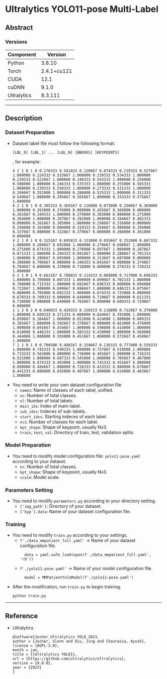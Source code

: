 # Ultralytics YOLO11-pose Multi-Label


## Abstract
### Versions
| Component | Version     |
|-----------|-------------|
| Python    | 3.8.10      |
| Torch     | 2.4.1+cu121 |
| CUDA      | 12.1        |
| cuDNN     | 9.1.0       |
|Ultralytics|8.3.111|

<hr/>

## Description

### Dataset Preparation
- Dataset label file must follow the following format:
    ```
  [LBL_0] [LBL_1] ... [LBL_N] [BBOXES] [KEYPOINTS]
    ```
  , for example:
    ```
  4 2 1 0 1 0 0.276333 0.541833 0.120667 0.074333 0.219333 0.527667 1.000000 0.224333 0.533667 1.000000 0.239333 0.534333 1.000000 0.239333 0.522667 1.000000 0.240333 0.543333 1.000000 0.256000 0.508000 1.000000 0.246333 0.535333 1.000000 0.255000 0.565333 1.000000 0.239333 0.550333 1.000000 0.273333 0.531333 1.000000 0.266667 0.552000 1.000000 0.286000 0.525333 1.000000 0.311333 0.549667 1.000000 0.295667 0.565667 1.000000 0.333333 0.575667 1.000000
  6 2 1 0 1 0 0.305333 0.369167 0.116000 0.073000 0.250667 0.369000 1.000000 0.263000 0.376000 0.000000 0.265667 0.368000 0.000000 0.261667 0.349333 1.000000 0.279000 0.383000 0.000000 0.275000 0.364000 1.000000 0.267667 0.392000 1.000000 0.284667 0.402333 0.000000 0.261667 0.385000 1.000000 0.298667 0.336000 0.000000 0.298000 0.363000 0.000000 0.319333 0.358667 0.000000 0.356000 0.337667 0.000000 0.322667 0.379667 0.000000 0.360000 0.361000 0.000000
  4 2 1 0 1 0 0.315167 0.695833 0.133000 0.055667 0.252000 0.687333 1.000000 0.260667 0.692000 1.000000 0.270667 0.690667 1.000000 0.271000 0.674333 1.000000 0.276000 0.697667 1.000000 0.287667 0.671333 1.000000 0.294333 0.691667 1.000000 0.288667 0.701333 1.000000 0.289667 0.693000 1.000000 0.313667 0.687000 0.000000 0.306000 0.706667 0.000000 0.340333 0.691667 0.000000 0.374667 0.704667 0.000000 0.339000 0.718000 0.000000 0.378333 0.720333 1.000000
  6 2 1 0 1 0 0.663167 0.706833 0.114333 0.069000 0.717000 0.696333 1.000000 0.709000 0.697333 1.000000 0.699667 0.702333 1.000000 0.708000 0.715333 1.000000 0.692667 0.696333 0.000000 0.694000 0.722667 1.000000 0.699667 0.696667 1.000000 0.686333 0.675667 0.000000 0.705000 0.692333 1.000000 0.674333 0.733000 0.000000 0.670333 0.709333 0.000000 0.640000 0.719667 0.000000 0.611333 0.738000 0.000000 0.640000 0.703667 0.000000 0.609333 0.729667 0.000000
  1 1 2 0 2 0 0.640833 0.420333 0.150333 0.118000 0.712667 0.376000 1.000000 0.689333 0.371333 0.000000 0.644667 0.391000 1.000000 0.650667 0.364667 1.000000 0.652000 0.424000 1.000000 0.609333 0.365667 1.000000 0.592667 0.370667 0.000000 0.663000 0.476000 1.000000 0.691667 0.434667 1.000000 0.598000 0.414000 1.000000 0.610000 0.446333 1.000000 0.585333 0.430000 1.000000 0.569000 0.444000 1.000000 0.593000 0.451667 1.000000 0.572667 0.458667 1.000000
  7 1 1 0 1 0 0.700500 0.498167 0.159667 0.136333 0.777000 0.550333 1.000000 0.743333 0.540333 1.000000 0.757667 0.518000 1.000000 0.733333 0.563000 0.000000 0.736000 0.491667 1.000000 0.716333 0.521000 1.000000 0.687333 0.545000 1.000000 0.705667 0.467000 1.000000 0.674333 0.493000 1.000000 0.741333 0.451667 0.000000 0.698000 0.484667 1.000000 0.726333 0.433333 0.000000 0.670667 0.441333 0.000000 0.655000 0.487667 1.000000 0.624000 0.483667 1.000000
    ```
- You need to write your own dataset configuration file 
  - ```names```: Name of classes of each label, unified.
  - ```nc```: Number of total classes.
  - ```nl```: Number of total labels.
  - ```main_idx```: Index of main-label.
  - ```sub_idxs```: Indeces of sub-labels.
  - ```start_idxs```: Starting indeces of each label.
  - ```ncs```: Number of classes for each label.
  - ```kpt_shape```: Shape of keypoint, usually Nx3.
  - ```train```, ```test```, ```val```: Directory of train, test, validation splits.

### Model Preparation
- You need to modify model configuration file: ```yolo11-pose.yaml``` according to your dataset.
  - ```nc```: Number of total classes.
  - ```kpt_shape```: Shape of keypoint, usually Nx3.
  - ```scale```: Model scale.

### Parameters Setting
- You need to modify ```parameters.py``` according to your directory setting.
  - ```['img_path']```: Directory of your dataset.
  - ```['hyp'].data```: Name of your dataset configuration file.

### Training
- You need to modify ```train.py``` according to your settings.
  - ```f'./data_mmpatient_full.yaml'``` -> Name of your dataset configuration file.
    ```
      data = yaml.safe_load(open(f'./data_mmpatient_full.yaml', 'rb'))
    ```
  - ```f'./yolo11-pose.yaml'``` -> Name of your model configuration file.
    ```
      model = MMPatientYoloModel(f'./yolo11-pose.yaml')
    ```
- After the modification, run ```train.py``` to begin training.
  ```
  python train.py
  ```

<hr/>

## Reference

- Ultralytics
  ```
  @software{Jocher_Ultralytics_YOLO_2023,
  author = {Jocher, Glenn and Qiu, Jing and Chaurasia, Ayush},
  license = {AGPL-3.0},
  month = jan,
  title = {{Ultralytics YOLO}},
  url = {https://github.com/ultralytics/ultralytics},
  version = {8.0.0},
  year = {2023}
  }
  ```
